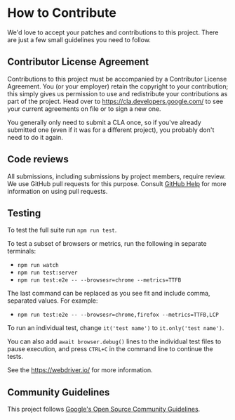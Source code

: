 # How to Contribute

We'd love to accept your patches and contributions to this project. There are
just a few small guidelines you need to follow.

## Contributor License Agreement

Contributions to this project must be accompanied by a Contributor License
Agreement. You (or your employer) retain the copyright to your contribution;
this simply gives us permission to use and redistribute your contributions as
part of the project. Head over to <https://cla.developers.google.com/> to see
your current agreements on file or to sign a new one.

You generally only need to submit a CLA once, so if you've already submitted one
(even if it was for a different project), you probably don't need to do it
again.

## Code reviews

All submissions, including submissions by project members, require review. We
use GitHub pull requests for this purpose. Consult
[GitHub Help](https://help.github.com/articles/about-pull-requests/) for more
information on using pull requests.

## Testing

To test the full suite run `npm run test`.

To test a subset of browsers or metrics, run the following in separate terminals:

- `npm run watch`
- `npm run test:server`
- `npm run test:e2e -- --browsesr=chrome --metrics=TTFB`

The last command can be replaced as you see fit and include comma, separated values. For example:

- `npm run test:e2e -- --browsesr=chrome,firefox --metrics=TTFB,LCP`

To run an individual test, change `it('test name')` to `it.only('test name')`.

You can also add `await browser.debug()` lines to the individual test files to pause execution, and press `CTRL+C` in the command line to continue the tests.

See the https://webdriver.io/ for more information.

## Community Guidelines

This project follows [Google's Open Source Community
Guidelines](https://opensource.google/conduct/).
